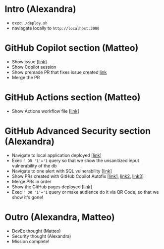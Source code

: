# Intro (Alexandra)

- exec `./deploy.sh`
- naviagate locally to `http://localhost:3000`

# GitHub Copilot section (Matteo)

- Show issue [[link](https://github.com/github-community-projects/breath-of-copilot-universe-2025/issues/10)]
- Show Copilot session
- Show premade PR that fixes issue created [link](https://github.com/github-community-projects/breath-of-copilot-universe-2025/pull/18)
- Merge the PR

# GitHub Actions section (Matteo)

- Show Actions workflow file [[link](https://github.com/github-community-projects/breath-of-copilot-universe-2025/blob/main/.github/workflows/deploy.yml)]

# GitHub Advanced Security section (Alexandra)

- Navigate to local application deployed [[link](http://localhost:3000)]
- Exec `' OR '1'='1` query so that we show the unsanitized input vulnerability of the db
- Navigate to one alert with SQL vulnerability [[link](https://github.com/githubcustomers/breath-of-copilot-universe-2025/security/code-scanning/4)]
- Show PRs created with GitHub Copilot Autofix [[link1](https://github.com/githubcustomers/breath-of-copilot-universe-2025/pull/14), [link2](https://github.com/githubcustomers/breath-of-copilot-universe-2025/pull/13), [link3](https://github.com/githubcustomers/breath-of-copilot-universe-2025/pull/12)]
- Merge PRs in order
- Show the GitHub pages deployed [[link](https://github-community-projects.github.io/breath-of-copilot-universe-2025/)]
- Exec `' OR '1'='1` query or make audience do it via QR Code, so that we show it's gone!

# Outro (Alexandra, Matteo)

- DevEx thought (Matteo)
- Security thought (Alexandra)
- Mission complete!
